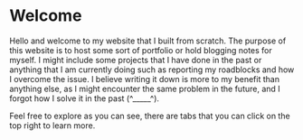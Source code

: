 # Welcome

Hello and welcome to my website that I built from scratch. The purpose of this website is to host some sort of portfolio or hold blogging notes for myself. I might include some projects that I have done in the past or anything that I am currently doing such as reporting my roadblocks and how I overcome the issue. I believe writing it down is more to my benefit than anything else, as I might encounter the same problem in the future, and I forgot how I solve it in the past (^_____^). 

Feel free to explore as you can see, there are tabs that you can click on the top right to learn more.
